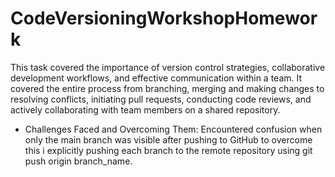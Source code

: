 # CodeVersioningWorkshopHomework

This task covered the importance of version control strategies, collaborative development workflows, and effective communication within a team. It covered the entire process from branching, merging and making changes to resolving conflicts, initiating pull requests, conducting code reviews, and actively collaborating with team members on a shared repository. 

* Challenges Faced and Overcoming Them:
Encountered confusion when only the main branch was visible after pushing to GitHub to overcome this i explicitly pushing each branch to the remote repository using git push origin branch_name.
